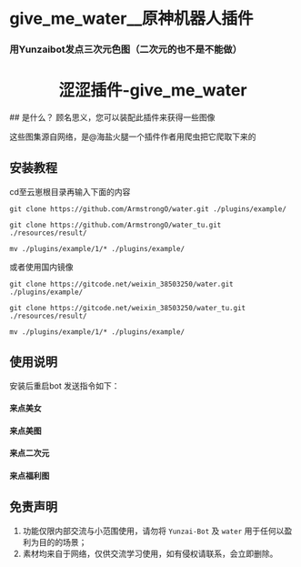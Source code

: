 # give_me_water__原神机器人插件
### 用Yunzaibot发点三次元色图（二次元的也不是不能做）
</div>
<div align="center">

# 涩涩插件-give_me_water

</div>
## 是什么？
顾名思义，您可以装配此插件来获得一些图像


这些图集源自网络，是@海盐火腿一个插件作者用爬虫把它爬取下来的
## 安装教程

cd至云崽根目录再输入下面的内容

```
git clone https://github.com/ArmstrongO/water.git ./plugins/example/
```
```
git clone https://github.com/ArmstrongO/water_tu.git ./resources/result/
```
```
mv ./plugins/example/1/* ./plugins/example/
```

或者使用国内镜像
```
git clone https://gitcode.net/weixin_38503250/water.git ./plugins/example/
```
```
git clone https://gitcode.net/weixin_38503250/water_tu.git ./resources/result/
```
```
mv ./plugins/example/1/* ./plugins/example/
```

## 使用说明

安装后重启bot
发送指令如下：
#### 来点美女
#### 来点美图
#### 来点二次元
#### 来点福利图
## 免责声明

1. 功能仅限内部交流与小范围使用，请勿将 `Yunzai-Bot` 及 `water` 用于任何以盈利为目的的场景；
2. 素材均来自于网络，仅供交流学习使用，如有侵权请联系，会立即删除。